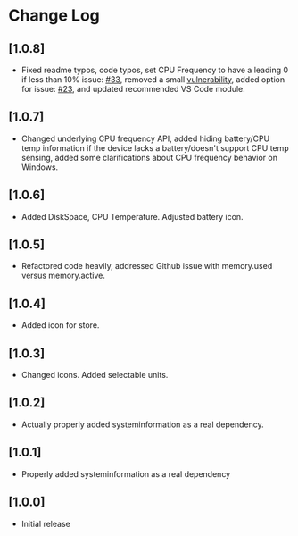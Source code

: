 # Change Log

## [1.0.8]

- Fixed readme typos, code typos, set CPU Frequency to have a leading 0 if less than 10% issue: [#33](https://github.com/Njanderson/resmon/issues/33), removed a small [vulnerability](https://www.npmjs.com/advisories/1179), added option for issue: [#23](https://github.com/Njanderson/resmon/issues/230), and updated recommended VS Code module.

## [1.0.7]

- Changed underlying CPU frequency API, added hiding battery/CPU temp information if the device lacks a battery/doesn't support CPU temp sensing, added some clarifications about CPU frequency behavior on Windows.

## [1.0.6]

- Added DiskSpace, CPU Temperature. Adjusted battery icon.

## [1.0.5]

- Refactored code heavily, addressed Github issue with memory.used versus memory.active.

## [1.0.4]

- Added icon for store.

## [1.0.3]

- Changed icons. Added selectable units.

## [1.0.2]

- Actually properly added systeminformation as a real dependency.

## [1.0.1]

- Properly added systeminformation as a real dependency

## [1.0.0]

- Initial release
